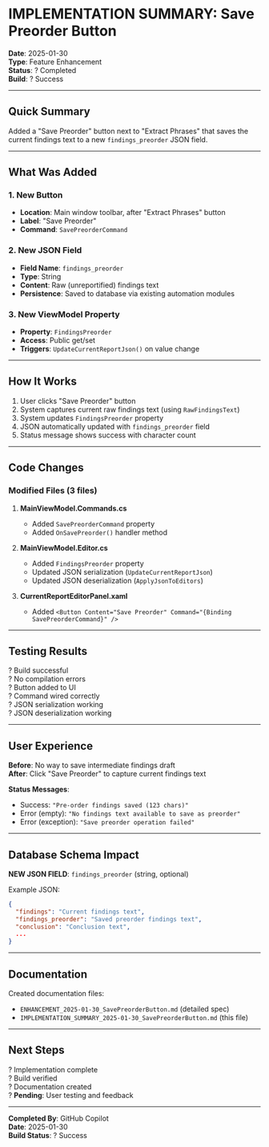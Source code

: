 # IMPLEMENTATION SUMMARY: Save Preorder Button

**Date**: 2025-01-30  
**Type**: Feature Enhancement  
**Status**: ? Completed  
**Build**: ? Success

---

## Quick Summary

Added a "Save Preorder" button next to "Extract Phrases" that saves the current findings text to a new `findings_preorder` JSON field.

---

## What Was Added

### 1. New Button
- **Location**: Main window toolbar, after "Extract Phrases" button
- **Label**: "Save Preorder"
- **Command**: `SavePreorderCommand`

### 2. New JSON Field
- **Field Name**: `findings_preorder`
- **Type**: String
- **Content**: Raw (unreportified) findings text
- **Persistence**: Saved to database via existing automation modules

### 3. New ViewModel Property
- **Property**: `FindingsPreorder`
- **Access**: Public get/set
- **Triggers**: `UpdateCurrentReportJson()` on value change

---

## How It Works

1. User clicks "Save Preorder" button
2. System captures current raw findings text (using `RawFindingsText`)
3. System updates `FindingsPreorder` property
4. JSON automatically updated with `findings_preorder` field
5. Status message shows success with character count

---

## Code Changes

### Modified Files (3 files)

1. **MainViewModel.Commands.cs**
   - Added `SavePreorderCommand` property
   - Added `OnSavePreorder()` handler method

2. **MainViewModel.Editor.cs**
   - Added `FindingsPreorder` property
   - Updated JSON serialization (`UpdateCurrentReportJson`)
   - Updated JSON deserialization (`ApplyJsonToEditors`)

3. **CurrentReportEditorPanel.xaml**
   - Added `<Button Content="Save Preorder" Command="{Binding SavePreorderCommand}" />`

---

## Testing Results

? Build successful  
? No compilation errors  
? Button added to UI  
? Command wired correctly  
? JSON serialization working  
? JSON deserialization working  

---

## User Experience

**Before**: No way to save intermediate findings draft  
**After**: Click "Save Preorder" to capture current findings text

**Status Messages**:
- Success: `"Pre-order findings saved (123 chars)"`
- Error (empty): `"No findings text available to save as preorder"`
- Error (exception): `"Save preorder operation failed"`

---

## Database Schema Impact

**NEW JSON FIELD**: `findings_preorder` (string, optional)

Example JSON:
```json
{
  "findings": "Current findings text",
  "findings_preorder": "Saved preorder findings text",
  "conclusion": "Conclusion text",
  ...
}
```

---

## Documentation

Created documentation files:
- `ENHANCEMENT_2025-01-30_SavePreorderButton.md` (detailed spec)
- `IMPLEMENTATION_SUMMARY_2025-01-30_SavePreorderButton.md` (this file)

---

## Next Steps

? Implementation complete  
? Build verified  
? Documentation created  
? **Pending**: User testing and feedback

---

**Completed By**: GitHub Copilot  
**Date**: 2025-01-30  
**Build Status**: ? Success
